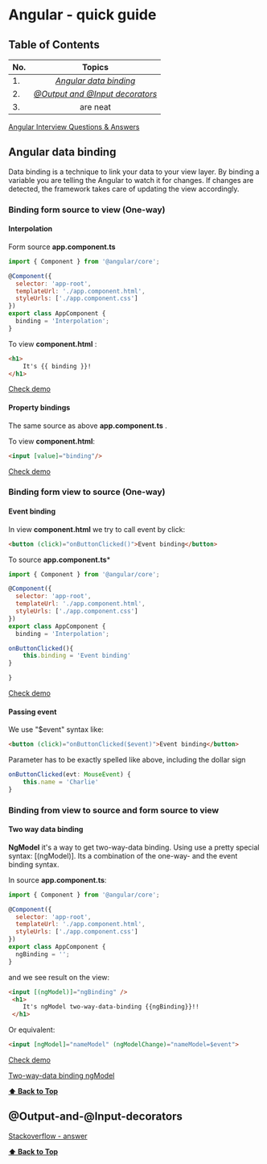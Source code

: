 # Angular - quick guide

## Table of Contents

| No.        | Topics           | 
| ------------- |:-------------:|
| 1.     | [*Angular data binding*](#angular-data-binding) 		|
| 2.   | [*@Output and @Input decorators*](#@output-and-@input-decorators)      |
| 3. | are neat      |

[Angular Interview Questions & Answers](https://github.com/sudheerj/angular-interview-questions/blob/master/README.md?fbclid=IwAR2dDlNyYtdbvcl4_k-rQOX_xgjiKk0ehxr_0F7xGriCveEw8mBLejWCpNI#table-of-contents)

## Angular data binding

Data binding is a technique to link your data to your view layer. By binding a variable you are telling the Angular to watch it for changes. If changes are detected, the framework takes care of updating the view accordingly.

### Binding form source to view (One-way)


#### Interpolation

Form source **app.component.ts**
```javascript
import { Component } from '@angular/core';

@Component({
  selector: 'app-root',
  templateUrl: './app.component.html',
  styleUrls: ['./app.component.css']
})
export class AppComponent {
  binding = 'Interpolation';
}
````

To view **component.html** :
```html
<h1>
    It's {{ binding }}!
</h1>
```

[Check demo](https://stackblitz.com/edit/angular-tequf) 


#### Property bindings

The same source as above **app.component.ts** .

To view **component.html**:
```html
<input [value]="binding"/>
```
[Check demo](https://stackblitz.com/edit/angular-tequf) 


### Binding form view to source (One-way)

#### Event binding

In view **component.html** we try to call event by click:
```html
<button (click)="onButtonClicked()">Event binding</button>
```
To source **app.component.ts***
```javascript
import { Component } from '@angular/core';

@Component({
  selector: 'app-root',
  templateUrl: './app.component.html',
  styleUrls: ['./app.component.css']
})
export class AppComponent {
  binding = 'Interpolation';

onButtonClicked(){
	this.binding = 'Event binding'
}

}
```
[Check demo](https://stackblitz.com/edit/angular-tequf) 

#### Passing event

We use "\$event" syntax like:
```html
<button (click)="onButtonClicked($event)">Event binding</button>
```
Parameter has to be exactly spelled like above, including the dollar sign
```javascript
onButtonClicked(evt: MouseEvent) {
    this.name = 'Charlie'
}
```

### Binding from view to source and form source to view 

#### Two way data binding

**NgModel** it's a way to get two-way-data binding. Using use a pretty special syntax: [(ngModel)]. Its a combination of the one-way- and the event binding syntax.

In source **app.component.ts**:
```javascript
import { Component } from '@angular/core';

@Component({
  selector: 'app-root',
  templateUrl: './app.component.html',
  styleUrls: ['./app.component.css']
})
export class AppComponent {
  ngBinding = ''; 
}

```
and we see result on the view:
```html
<input [(ngModel)]="ngBinding" />
 <h1>
    It's ngModel two-way-data-binding {{ngBinding}}!!
 </h1>
```

Or equivalent:
```html
<input [ngModel]="nameModel" (ngModelChange)="nameModel=$event">
```
[Check demo](https://stackblitz.com/edit/angular-tequf) 

[Two-way-data binding ngModel](https://www.pluralsight.com/guides/one-and-two-way-data-binding-angular)

**[⬆ Back to Top](#table-of-contents)**

## @Output-and-@Input-decorators

[Stackoverflow - answer](https://stackoverflow.com/questions/37965647/hostbinding-and-hostlistener-what-do-they-do-and-what-are-they-for)

**[⬆ Back to Top](#table-of-contents)**
